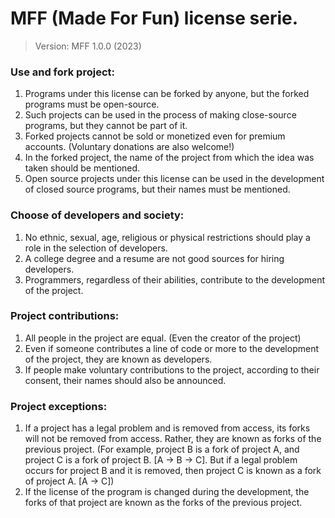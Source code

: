 # MFF (Made For Fun) license serie.
> Version: MFF 1.0.0 (2023)

### Use and fork project:
1. Programs under this license can be forked by anyone, but the forked programs must be open-source.
2. Such projects can be used in the process of making close-source programs, but they cannot be part of it.
3. Forked projects cannot be sold or monetized even for premium accounts. (Voluntary donations are also welcome!)
4. In the forked project, the name of the project from which the idea was taken should be mentioned.
5. Open source projects under this license can be used in the development of closed source programs, but their names must be mentioned.

### Choose of developers and society:
1. No ethnic, sexual, age, religious or physical restrictions should play a role in the selection of developers.
2. A college degree and a resume are not good sources for hiring developers.
3. Programmers, regardless of their abilities, contribute to the development of the project.

### Project contributions:
1. All people in the project are equal. (Even the creator of the project)
2. Even if someone contributes a line of code or more to the development of the project, they are known as developers.
3. If people make voluntary contributions to the project, according to their consent, their names should also be announced.

### Project exceptions:
1. If a project has a legal problem and is removed from access, its forks will not be removed from access. Rather, they are known as forks of the previous project. (For example, project B is a fork of project A, and project C is a fork of project B. [A -> B -> C]. But if a legal problem occurs for project B and it is removed, then project C is known as a fork of project A. [A -> C])
2. If the license of the program is changed during the development, the forks of that project are known as the forks of the previous project.

